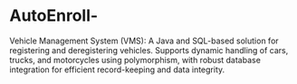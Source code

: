 # AutoEnroll-
Vehicle Management System (VMS): A Java and SQL-based solution for registering and deregistering vehicles. Supports dynamic handling of cars, trucks, and motorcycles using polymorphism, with robust database integration for efficient record-keeping and data integrity.
